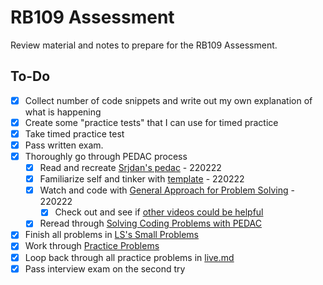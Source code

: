 # RB109 Assessment

Review material and notes to prepare for the RB109 Assessment.

## To-Do

- [x] Collect number of code snippets and write out my own explanation of what is happening
- [x] Create some "practice tests" that I can use for timed practice
- [x] Take timed practice test
- [x] Pass written exam.
- [x] Thoroughly go through PEDAC process
    - [x] Read and recreate [Srjdan's pedac](./pedac/light_pedac.rb) - 220222
    - [x] Familiarize self and tinker with [template](./pedac/pedac_temp.rb) - 220222
    - [x] Watch and code with [General Approach for Problem Solving](https://launchschool.com/gists/c013accd) - 220222
        - [x] Check out and see if [other videos could be helpful](https://launchschool.com/videos)
    - [x] Reread through [Solving Coding Problems with PEDAC](https://medium.com/launch-school/solving-coding-problems-with-pedac-29141331f93f)
- [x] Finish all problems in [LS's Small Problems](https://launchschool.com/exercises)
- [x] Work through [Practice Problems](./interview_assessment/problem_list.md)
- [x] Loop back through all practice problems in [live.md](./interview_assessment/practice_problems/live.md)
- [x] Pass interview exam on the second try
